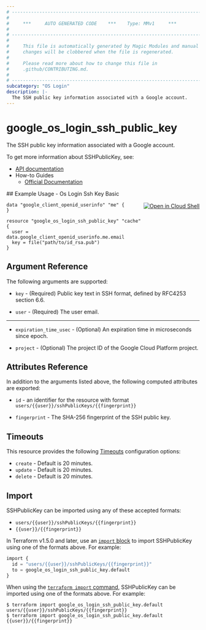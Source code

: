 ```yaml
---
# ----------------------------------------------------------------------------
#
#     ***     AUTO GENERATED CODE    ***    Type: MMv1     ***
#
# ----------------------------------------------------------------------------
#
#     This file is automatically generated by Magic Modules and manual
#     changes will be clobbered when the file is regenerated.
#
#     Please read more about how to change this file in
#     .github/CONTRIBUTING.md.
#
# ----------------------------------------------------------------------------
subcategory: "OS Login"
description: |-
  The SSH public key information associated with a Google account.
---
```


# google_os_login_ssh_public_key

The SSH public key information associated with a Google account.


To get more information about SSHPublicKey, see:

* [API documentation](https://cloud.google.com/compute/docs/oslogin/rest/v1/users.sshPublicKeys)
* How-to Guides
    * [Official Documentation](https://cloud.google.com/compute/docs/oslogin)

<div class = "oics-button" style="float: right; margin: 0 0 -15px">
  <a href="https://console.cloud.google.com/cloudshell/open?cloudshell_git_repo=https%3A%2F%2Fgithub.com%2Fterraform-google-modules%2Fdocs-examples.git&cloudshell_image=gcr.io%2Fcloudshell-images%2Fcloudshell%3Alatest&cloudshell_print=.%2Fmotd&cloudshell_tutorial=.%2Ftutorial.md&cloudshell_working_dir=os_login_ssh_key_basic&open_in_editor=main.tf" target="_blank">
    <img alt="Open in Cloud Shell" src="//gstatic.com/cloudssh/images/open-btn.svg" style="max-height: 44px; margin: 32px auto; max-width: 100%;">
  </a>
</div>
## Example Usage - Os Login Ssh Key Basic


```hcl
data "google_client_openid_userinfo" "me" {
}

resource "google_os_login_ssh_public_key" "cache" {
  user =  data.google_client_openid_userinfo.me.email
  key = file("path/to/id_rsa.pub")
}
```

## Argument Reference

The following arguments are supported:


* `key` -
  (Required)
  Public key text in SSH format, defined by RFC4253 section 6.6.

* `user` -
  (Required)
  The user email.


- - -


* `expiration_time_usec` -
  (Optional)
  An expiration time in microseconds since epoch.

* `project` -
  (Optional)
  The project ID of the Google Cloud Platform project.


## Attributes Reference

In addition to the arguments listed above, the following computed attributes are exported:

* `id` - an identifier for the resource with format `users/{{user}}/sshPublicKeys/{{fingerprint}}`

* `fingerprint` -
  The SHA-256 fingerprint of the SSH public key.


## Timeouts

This resource provides the following
[Timeouts](https://developer.hashicorp.com/terraform/plugin/sdkv2/resources/retries-and-customizable-timeouts) configuration options:

- `create` - Default is 20 minutes.
- `update` - Default is 20 minutes.
- `delete` - Default is 20 minutes.

## Import


SSHPublicKey can be imported using any of these accepted formats:

* `users/{{user}}/sshPublicKeys/{{fingerprint}}`
* `{{user}}/{{fingerprint}}`


In Terraform v1.5.0 and later, use an [`import` block](https://developer.hashicorp.com/terraform/language/import) to import SSHPublicKey using one of the formats above. For example:

```tf
import {
  id = "users/{{user}}/sshPublicKeys/{{fingerprint}}"
  to = google_os_login_ssh_public_key.default
}
```

When using the [`terraform import` command](https://developer.hashicorp.com/terraform/cli/commands/import), SSHPublicKey can be imported using one of the formats above. For example:

```
$ terraform import google_os_login_ssh_public_key.default users/{{user}}/sshPublicKeys/{{fingerprint}}
$ terraform import google_os_login_ssh_public_key.default {{user}}/{{fingerprint}}
```
